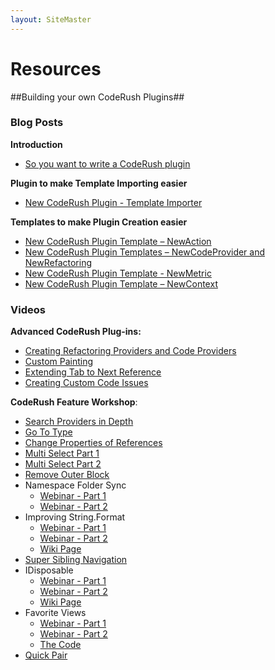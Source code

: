 ```yaml
---
layout: SiteMaster
---
```


# Resources #

##Building your own CodeRush Plugins##


### Blog Posts ###

**Introduction**

  * [So you want to write a CodeRush plugin](https://community.devexpress.com/blogs/rorybecker/archive/2014/02/18/so-you-want-to-write-a-coderush-plugin.aspx)

**Plugin to make Template Importing easier** 

  * [New CodeRush Plugin - Template Importer](https://community.devexpress.com/blogs/rorybecker/archive/2014/03/03/new-coderush-plugin-template-importer.aspx)

**Templates to make Plugin Creation easier**

  * [New CodeRush Plugin Template – NewAction](https://community.devexpress.com/blogs/rorybecker/archive/2014/02/27/new-coderush-plugin-template-newaction.aspx)
  * [New CodeRush Plugin Templates – NewCodeProvider and NewRefactoring](https://community.devexpress.com/blogs/rorybecker/archive/2014/03/04/new-coderush-plugin-templates-newcodeprovider-and-newrefactoring.aspx)
  * [New CodeRush Plugin Template - NewMetric](https://community.devexpress.com/blogs/rorybecker/archive/2014/03/17/new-coderush-plugin-template-newmetric.aspx)
  * [New CodeRush Plugin Template – NewContext](https://community.devexpress.com/blogs/rorybecker/archive/2014/04/24/new-coderush-plugin-template-newcontext.aspx)

### Videos ###

**Advanced CodeRush Plug-ins:** 

  * [Creating Refactoring Providers and Code Providers](https://www.youtube.com/watch?v=4Ia0ZcfuUNA)
  * [Custom Painting](https://www.youtube.com/watch?v=fC1Gi0goV6c)
  * [Extending Tab to Next Reference](https://www.youtube.com/watch?v=6fHwa4_nglw)
  * [Creating Custom Code Issues](https://www.youtube.com/watch?v=tVwbkDH-feg)

**CodeRush Feature Workshop**: 

  * [Search Providers in Depth](https://www.youtube.com/watch?v=5gARUMCdnJM)
  * [Go To Type](https://www.youtube.com/watch?v=lVVeBsi_5pQ)
  * [Change Properties of References](https://www.youtube.com/watch?v=CyCA5kwvxi0)
  * [Multi Select Part 1](https://www.youtube.com/watch?v=MaHb40wyRAs)
  * [Multi Select Part 2](https://www.youtube.com/watch?v=ShmEFJM8hN0)
  * [Remove Outer Block](https://www.youtube.com/watch?v=exJXrK1x1yw)
  * Namespace Folder Sync 
	  * [Webinar - Part 1](https://www.youtube.com/watch?v=gCwegrbWk6s)
	  * [Webinar - Part 2](https://www.youtube.com/watch?v=sNR8RYL4EyQ)
  * Improving String.Format 
	  * [Webinar - Part 1](https://www.youtube.com/watch?v=iIiytvG2zu8)
	  * [Webinar - Part 2](https://www.youtube.com/watch?v=MOwvcoCglFQ)
	  * [Wiki Page](https://code.google.com/p/dxcorecommunityplugins/wiki/CR_StringFormatter)
  * [Super Sibling Navigation](https://www.youtube.com/watch?v=OgcsZdyo4zI)
  * IDisposable 
	  * [Webinar - Part 1](https://www.youtube.com/watch?v=nwI3v_FSaRA)
	  * [Webinar - Part 2](https://www.youtube.com/watch?v=gkR2HGrpO2k)
	  * [Wiki Page](https://code.google.com/p/dxcorecommunityplugins/wiki/CR_Disposomatic)
  * Favorite Views 
	  * [Webinar - Part 1](https://www.youtube.com/watch?v=sXD5Rb30sTY)
	  * [Webinar - Part 2](https://www.youtube.com/watch?v=-HhBi6yaI64)
	  * [The Code](https://code.google.com/p/dxcorecommunityplugins/source/browse/trunk/CR_FavoriteViews/)
  * [Quick Pair](https://www.youtube.com/watch?v=hxRZMgOF_qc)